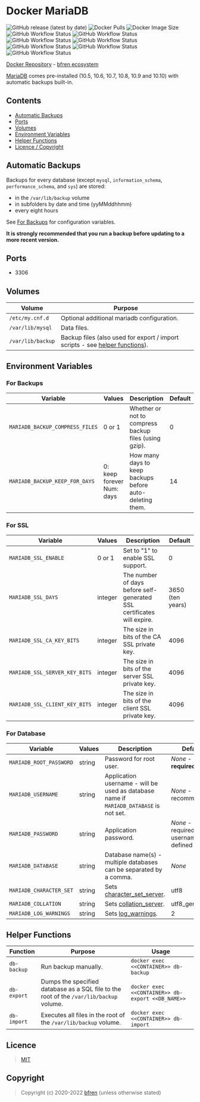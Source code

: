 # Docker MariaDB

![GitHub release (latest by date)](https://img.shields.io/github/v/release/bfren/docker-mariadb) ![Docker Pulls](https://img.shields.io/endpoint?url=https%3A%2F%2Fbfren.dev%2Fdocker%2Fpulls%2Fmariadb) ![Docker Image Size](https://img.shields.io/endpoint?url=https%3A%2F%2Fbfren.dev%2Fdocker%2Fsize%2Fmariadb)<br/>
![GitHub Workflow Status](https://img.shields.io/github/workflow/status/bfren/docker-mariadb/dev-10_4?label=10.4) ![GitHub Workflow Status](https://img.shields.io/github/workflow/status/bfren/docker-mariadb/dev-10_5?label=10.5) ![GitHub Workflow Status](https://img.shields.io/github/workflow/status/bfren/docker-mariadb/dev-10_6?label=10.6) ![GitHub Workflow Status](https://img.shields.io/github/workflow/status/bfren/docker-mariadb/dev-10_7?label=10.7) ![GitHub Workflow Status](https://img.shields.io/github/workflow/status/bfren/docker-mariadb/dev-10_8?label=10.8) ![GitHub Workflow Status](https://img.shields.io/github/workflow/status/bfren/docker-mariadb/dev-10_9?label=10.9) ![GitHub Workflow Status](https://img.shields.io/github/workflow/status/bfren/docker-mariadb/dev-10_10?label=10.10+)

[Docker Repository](https://hub.docker.com/r/bfren/mariadb) - [bfren ecosystem](https://github.com/bfren/docker)

[MariaDB](https://mariadb.org/) comes pre-installed (10.5, 10.6, 10.7, 10.8, 10.9 and 10.10) with automatic backups built-in.

## Contents

* [Automatic Backups](#automatic-backups)
* [Ports](#ports)
* [Volumes](#volumes)
* [Environment Variables](#environment-variables)
* [Helper Functions](#helper-functions)
* [Licence / Copyright](#licence)

## Automatic Backups

Backups for every database (except `mysql`, `information_schema`, `performance_schema`, and `sys`) are stored:

* in the `/var/lib/backup` volume
* in subfolders by date and time (yyMMddhhmm)
* every eight hours

See [For Backups](#for-backups) for configuration variables.

**It is strongly recommended that you run a backup before updating to a more recent version.**

## Ports

* 3306

## Volumes

| Volume            | Purpose                                                                                           |
| ----------------- | ------------------------------------------------------------------------------------------------- |
| `/etc/my.cnf.d`   | Optional additional mariadb configuration.                                                        |
| `/var/lib/mysql`  | Data files.                                                                                       |
| `/var/lib/backup` | Backup files (also used for export / import scripts - see [helper functions](#helper-functions)). |

## Environment Variables

### For Backups

| Variable                        | Values                       | Description                                              | Default |
| ------------------------------- | ---------------------------- | -------------------------------------------------------- | ------- |
| `MARIADB_BACKUP_COMPRESS_FILES` | 0 or 1                       | Whether or not to compress backup files (using gzip).    | 0       |
| `MARIADB_BACKUP_KEEP_FOR_DAYS`  | 0: keep forever<br>Num: days | How many days to keep backups before auto-deleting them. | 14      |

### For SSL

| Variable                      | Values  | Description                                                            | Default          |
| ----------------------------- | ------- | ---------------------------------------------------------------------- | ---------------- |
| `MARIADB_SSL_ENABLE`          | 0 or 1  | Set to "1" to enable SSL support.                                      | 0                |
| `MARIADB_SSL_DAYS`            | integer | The number of days before self-generated SSL certificates will expire. | 3650 (ten years) |
| `MARIADB_SSL_CA_KEY_BITS`     | integer | The size in bits of the CA SSL private key.                            | 4096             |
| `MARIADB_SSL_SERVER_KEY_BITS` | integer | The size in bits of the server SSL private key.                        | 4096             |
| `MARIADB_SSL_CLIENT_KEY_BITS` | integer | The size in bits of the client SSL private key.                        | 4096             |

### For Database

| Variable                | Values | Description                                                                                           | Default                                  |
| ----------------------- | ------ | ----------------------------------------------------------------------------------------------------- | ---------------------------------------- |
| `MARIADB_ROOT_PASSWORD` | string | Password for root user.                                                                               | *None* - **required**                    |
| `MARIADB_USERNAME`      | string | Application username - will be used as database name if `MARIADB_DATABASE` is not set.                | *None* - recommended                     |
| `MARIADB_PASSWORD`      | string | Application password.                                                                                 | *None* - required if username is defined |
| `MARIADB_DATABASE`      | string | Database name(s) - multiple databases can be separated by a comma.                                    | *None*                                   |
| `MARIADB_CHARACTER_SET` | string | Sets [character_set_server](https://mariadb.com/kb/en/server-system-variables/#character_set_server). | utf8                                     |
| `MARIADB_COLLATION`     | string | Sets [collation_server](https://mariadb.com/kb/en/server-system-variables/#collation_server).         | utf8_general_ci                          |
| `MARIADB_LOG_WARNINGS`  | string | Sets [log_warnings](https://mariadb.com/kb/en/server-system-variables/#log_warnings).                 | 2                                        |

## Helper Functions

| Function    | Purpose                                                                                 | Usage                                             |
| ----------- | --------------------------------------------------------------------------------------- | ------------------------------------------------- |
| `db-backup` | Run backup manually.                                                                    | `docker exec <<CONTAINER>> db-backup`             |
| `db-export` | Dumps the specified database as a SQL file to the root of the `/var/lib/backup` volume. | `docker exec <<CONTAINER>> db-export <<DB_NAME>>` |
| `db-import` | Executes all files in the root of the `/var/lib/backup` volume.                         | `docker exec <<CONTAINER>> db-import`             |

## Licence

> [MIT](https://mit.bfren.dev/2020)

## Copyright

> Copyright (c) 2020-2022 [bfren](https://bfren.dev) (unless otherwise stated)
